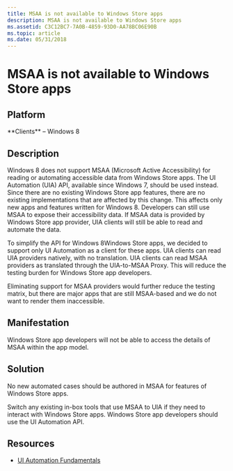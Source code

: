 ```yaml
---
title: MSAA is not available to Windows Store apps
description: MSAA is not available to Windows Store apps
ms.assetid: C3C12BC7-7A0B-4859-93D0-AA78BC06E90B
ms.topic: article
ms.date: 05/31/2018
---
```


# MSAA is not available to Windows Store apps

## Platform

<dl> **Clients** – Windows 8  
</dl>

## Description

Windows 8 does not support MSAA (Microsoft Active Accessibility) for reading or automating accessible data from Windows Store apps. The UI Automation (UIA) API, available since Windows 7, should be used instead. Since there are no existing Windows Store app features, there are no existing implementations that are affected by this change. This affects only new apps and features written for Windows 8. Developers can still use MSAA to expose their accessibility data. If MSAA data is provided by Windows Store app provider, UIA clients will still be able to read and automate the data.

To simplify the API for Windows 8Windows Store apps, we decided to support only UI Automation as a client for these apps. UIA clients can read UIA providers natively, with no translation. UIA clients can read MSAA providers as translated through the UIA-to-MSAA Proxy. This will reduce the testing burden for Windows Store app developers.

Eliminating support for MSAA providers would further reduce the testing matrix, but there are major apps that are still MSAA-based and we do not want to render them inaccessible.

## Manifestation

Windows Store app developers will not be able to access the details of MSAA within the app model.

## Solution

No new automated cases should be authored in MSAA for features of Windows Store apps.

Switch any existing in-box tools that use MSAA to UIA if they need to interact with Windows Store apps. Windows Store app developers should use the UI Automation API.

## Resources

-   [UI Automation Fundamentals](https://go.microsoft.com/fwlink/p/?LinkId=325480)

 

 




